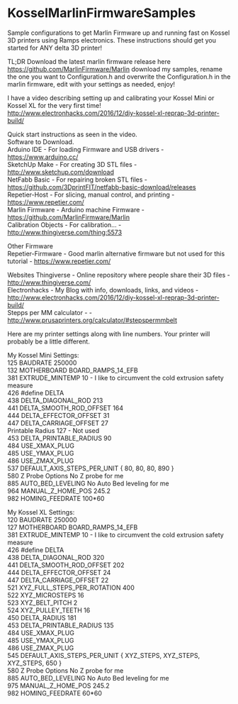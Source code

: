 # KosselMarlinFirmwareSamples  
Sample configurations to get Marlin Firmware up and running fast on Kossel 3D printers using Ramps electronics. These instructions should get you started for ANY delta 3D printer! 

TL;DR
Download the latest marlin firmware release here https://github.com/MarlinFirmware/Marlin download my samples, rename the one you want to Configuration.h and overwrite the Configuration.h in the marlin firmware, edit with your settings as needed, enjoy! 


I have a video describing setting up and calibrating your Kossel Mini or Kossel XL for the very first time!    
http://www.electronhacks.com/2016/12/diy-kossel-xl-reprap-3d-printer-build/


Quick start instructions as seen in the video.  
Software to Download.  
Arduino IDE     - For loading Firmware and USB drivers          - https://www.arduino.cc/  
SketchUp Make   - For creating 3D STL files                     - http://www.sketchup.com/download  
NetFabb Basic   - For repairing broken STL files                - https://github.com/3DprintFIT/netfabb-basic-download/releases  
Repetier-Host   - For slicing, manual control, and printing     - https://www.repetier.com/  
Marlin Firmware - Arduino machine Firmware                      - https://github.com/MarlinFirmware/Marlin  
Calibration Objects - For calibration...                        - http://www.thingiverse.com/thing:5573    

Other Firmware  
Repetier-Firmware - Good marlin alternative firmware but not used for this tutorial - https://www.repetier.com/  

Websites
Thingiverse - Online repository where people share their 3D files   - http://www.thingiverse.com/  
Electronhacks - My Blog with info, downloads, links, and videos     - http://www.electronhacks.com/2016/12/diy-kossel-xl-reprap-3d-printer-build/  
Stepps per MM calculator -                                          - http://www.prusaprinters.org/calculator/#stepspermmbelt  

Here are my printer settings along with line numbers. Your printer will probably be a little different.  

My Kossel Mini Settings:  
125 BAUDRATE                    250000  
132 MOTHERBOARD                 BOARD_RAMPS_14_EFB  
381 EXTRUDE_MINTEMP             10  - I like to circumvent the cold extrusion safety measure  
426 #define DELTA  
438 DELTA_DIAGONAL_ROD          213  
441 DELTA_SMOOTH_ROD_OFFSET     164  
444 DELTA_EFFECTOR_OFFSET       31  
447 DELTA_CARRIAGE_OFFSET       27  
    Printable Radius            127  - Not used  
453 DELTA_PRINTABLE_RADIUS      90  
484 USE_XMAX_PLUG  
485 USE_YMAX_PLUG  
486 USE_ZMAX_PLUG  
537 DEFAULT_AXIS_STEPS_PER_UNIT { 80, 80, 80, 890 }  
580 Z Probe Options             No Z probe for me  
885 AUTO_BED_LEVELING           No Auto Bed leveling for me  
964 MANUAL_Z_HOME_POS           245.2  
982 HOMING_FEEDRATE             100*60  



My Kossel XL Settings:  
120 BAUDRATE                    250000  
127 MOTHERBOARD                 BOARD_RAMPS_14_EFB  
381 EXTRUDE_MINTEMP             10  - I like to circumvent the cold extrusion safety measure  
426 #define DELTA  
438 DELTA_DIAGONAL_ROD          320  
441 DELTA_SMOOTH_ROD_OFFSET     202  
444 DELTA_EFFECTOR_OFFSET       24  
447 DELTA_CARRIAGE_OFFSET       22  
521 XYZ_FULL_STEPS_PER_ROTATION 400  
522 XYZ_MICROSTEPS 16  
523 XYZ_BELT_PITCH 2  
524 XYZ_PULLEY_TEETH 16  
450 DELTA_RADIUS                181  
453 DELTA_PRINTABLE_RADIUS      135  
484 USE_XMAX_PLUG  
485 USE_YMAX_PLUG  
486 USE_ZMAX_PLUG  
545 DEFAULT_AXIS_STEPS_PER_UNIT { XYZ_STEPS, XYZ_STEPS, XYZ_STEPS, 650 }  
580 Z Probe Options             No Z probe for me  
885 AUTO_BED_LEVELING           No Auto Bed leveling for me  
975 MANUAL_Z_HOME_POS           245.2  
982 HOMING_FEEDRATE             60*60  
